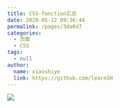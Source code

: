 ```yaml
---
title: CSS-function汇总
date: 2020-05-12 09:36:44
permalink: /pages/3da0d7
categories:
  - 页面
  - CSS
tags:
  - null
author:
  name: xiaoshiye
  link: https://github.com/learnSH
---
```

![](https://cdn.staticaly.com/gh/xugaoyi/image_store/blog/20200512161232.jpg)
